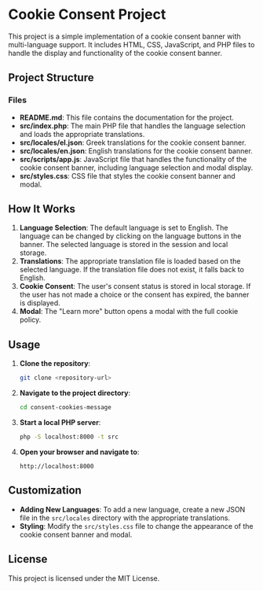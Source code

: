 # Cookie Consent Project

This project is a simple implementation of a cookie consent banner with multi-language support. It includes HTML, CSS, JavaScript, and PHP files to handle the display and functionality of the cookie consent banner.

## Project Structure

### Files

- **README.md**: This file contains the documentation for the project.
- **src/index.php**: The main PHP file that handles the language selection and loads the appropriate translations.
- **src/locales/el.json**: Greek translations for the cookie consent banner.
- **src/locales/en.json**: English translations for the cookie consent banner.
- **src/scripts/app.js**: JavaScript file that handles the functionality of the cookie consent banner, including language selection and modal display.
- **src/styles.css**: CSS file that styles the cookie consent banner and modal.

## How It Works

1. **Language Selection**: The default language is set to English. The language can be changed by clicking on the language buttons in the banner. The selected language is stored in the session and local storage.
2. **Translations**: The appropriate translation file is loaded based on the selected language. If the translation file does not exist, it falls back to English.
3. **Cookie Consent**: The user's consent status is stored in local storage. If the user has not made a choice or the consent has expired, the banner is displayed.
4. **Modal**: The "Learn more" button opens a modal with the full cookie policy.

## Usage

1. **Clone the repository**:
    ```sh
    git clone <repository-url>
    ```

2. **Navigate to the project directory**:
    ```sh
    cd consent-cookies-message
    ```

3. **Start a local PHP server**:
    ```sh
    php -S localhost:8000 -t src
    ```

4. **Open your browser and navigate to**:
    ```
    http://localhost:8000
    ```

## Customization

- **Adding New Languages**: To add a new language, create a new JSON file in the `src/locales` directory with the appropriate translations.
- **Styling**: Modify the `src/styles.css` file to change the appearance of the cookie consent banner and modal.

## License

This project is licensed under the MIT License.
